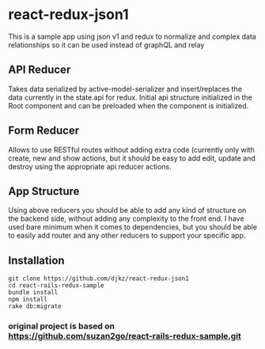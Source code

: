 # react-redux-json1

This is a sample app using json v1 and redux to normalize and complex data relationships so it can be used instead of graphQL and relay

## API Reducer

Takes data serialized by active-model-serializer and insert/replaces the data currently in the state.api for redux. Initial api structure initialized in the Root component and can be preloaded when the component is initialized.

## Form Reducer

Allows to use RESTful routes without adding extra code (currently only with create, new and show actions, but it should be easy to add edit, update and destroy using the appropriate api reducer actions.

## App Structure

Using above reducers you should be able to add any kind of structure on the backend side, without adding any complexity to the front end. I have used bare minimum when it comes to dependencies, but you should be able to easily add router and any other reducers to support your specific app.

## Installation

```
git clone https://github.com/djkz/react-redux-json1
cd react-rails-redux-sample
bundle install
npm install
rake db:migrate
```

### original project is based on https://github.com/suzan2go/react-rails-redux-sample.git
